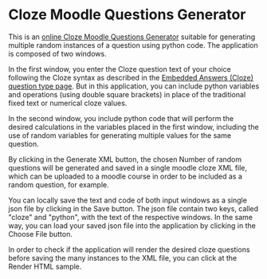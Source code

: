 Cloze Moodle Questions Generator
==============

This is an [online Cloze Moodle Questions Generator](https://jocoteles.github.io/clozeMoodleGenerator/) suitable for generating multiple random instances of a question using python code. The application is composed of two windows.

In the first window, you enter the Cloze question text of your choice following the Cloze syntax as described in the [Embedded Answers (Cloze) question type page](https://docs.moodle.org/403/en/Embedded_Answers_(Cloze)_question_type). But in this application, you can include python variables and operations (using double square brackets) in place of the traditional fixed text or numerical cloze values.

In the second window, you include python code that will perform the desired calculations in the variables placed in the first window, including the use of random variables for generating multiple values for the same question.

By clicking in the Generate XML button, the chosen Number of random questions will be generated and saved in a single moodle cloze XML file, which can be uploaded to a moodle course in order to be included as a random question, for example.

You can locally save the text and code of both input windows as a single json file by clicking in the Save button. The json file contain two keys, called "cloze" and "python", with the text of the respective windows. In the same way, you can load your saved json file into the application by clicking in the Choose File button.

In order to check if the application will render the desired cloze questions before saving the many instances to the XML file, you can click at the Render HTML sample.

